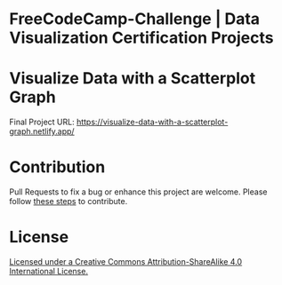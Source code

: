 # FreeCodeCamp-Challenge | Data Visualization Certification Projects 

# Visualize Data with a Scatterplot Graph

Final Project URL: https://visualize-data-with-a-scatterplot-graph.netlify.app/

# Contribution

Pull Requests to fix a bug or enhance this project are welcome. Please follow [these steps](CONTRIBUTING.md) to contribute.

# License

[Licensed under a Creative Commons Attribution-ShareAlike 4.0 International License.](https://creativecommons.org/licenses/by-sa/4.0/)
